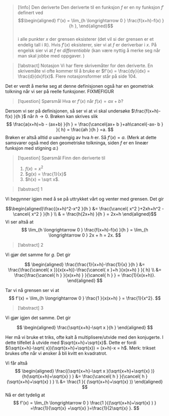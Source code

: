 > [!info] Den deriverte
> Den deriverte til en funksjon $f$ er en ny funksjon $f'$ definert ved
> $$\begin{aligned} f'(x) = \lim_{h \longrightarrow  0 } \frac{f(x+h)-f(x) }{h },  \end{aligned}$$  
> i alle punkter $x$ der grensen eksisterer (det vil si der grensen er et endelig tall i $\mathbb{R}$). Hvis $f'(x)$ eksisterer, sier vi at $f$ er deriverbar i $x$. På engelsk sier vi at $f$ er *differentiable* (kan være nyttig å merke seg når man skal jobbe med oppgaver. )

> [!abstract] Notasjon
> Vi har flere skrivemåter for den deriverte. En skrivemåte vi ofte kommer til å bruke er $f'(x) = \frac{dy}{dx} = \frac{d}{dx}f(x)$.
> Flere notasjonsformer står på side 104.
>  

Det er verdt å merke seg at denne definisjonen også har en geometrisk tolkning når vi ser på reelle funksjoner. 
FIXMEFIGUR

> [!question] Spørsmål 
>   Hva er $f'(x)$ når $f(x) = ax+b$?

Dersom vi ser på definisjonen, så ser vi at vi skal undersøke $\frac{f(x+h)-f(x) }{h }$ når $h \longrightarrow 0$. Brøken kan skrives slik
$$
\frac{a(x+h)+b - (ax+b) }{h }  = \frac{\cancel{ax+ b }+ah\cancel{-ax- b } }{ h} = \frac{ah }{h } =a.  
$$
Brøken er altså alltid $a$ uavhengig av hva $h$ er. Så $f'(x) = a$. (Merk at dette samsvarer også med den geometriske tolkninga, siden $f$ er en lineær funksjon med stigning $a$.)

> [!question] Spørsmål 
> Finn den deriverte til
> 1. $f(x) = x^2$
> 2. $g(x) = \frac{1}{x}$
> 3. $h(x) = \sqrt x$.

> [!abstract] 1 

Vi begynner igjen med å se på uttrykket vårt og venter med grensen. Det gir

$$\begin{aligned}\frac{(x+h)^2-x^2 }{h }  &= \frac{\cancel{ x^2 }+2xh+h^2 -\cancel{  x^2 } }{h } \\ & =  \frac{h(2x+h) }{h }  = 2x+h \end{aligned}$$ 
Vi ser altså at 
$$
\lim_{h \longrightarrow  0 } \frac{f(x+h)-f(x) }{h } = \lim_{h \longrightarrow  0 } 2x + h = 2x.  
$$

> [!abstract] 2  
>  

Vi gjør det samme for $g$. Det gir

$$
\begin{aligned} 
  \frac{\frac{1}{x+h}-\frac{1}{x} }{h } &= \frac{\frac{\cancel{ x }}{x(x+h)}-\frac{\cancel{ x }+h }{x(x+h) }  }{ h} \\ &= \frac{\frac{\cancel{ h } }{x(x+h) }  }{\cancel{ h } }   = \frac{1}{x(x+h)}.
\end{aligned} 
$$

Tar vi nå grensen ser vi at
$$
f'(x) = \lim_{h \longrightarrow  0 } \frac{1 }{x(x+h) } = \frac{1}{x^2}.  
$$
> [!abstract] 3
> 

Vi gjør igjen det samme. Det gir

$$
\begin{aligned} 
  \frac{\sqrt{x+h}-\sqrt x }{h }  
\end{aligned} 
$$

Her må vi bruke et triks, ofte kalt å multiplisere/utvide med den konjugerte. I dette tilfellet å utvide med $\sqrt{x+h}+\sqrt{x}$. Dette er fordi $(\sqrt{x+h}-\sqrt{ x})(\sqrt{x+h}+\sqrt{x}) = (x+h)-x = h$.
Merk: trikset brukes ofte når vi ønsker å bli kvitt en kvadratrot.

Vi får altså
$$
\begin{aligned} 
  \frac{(\sqrt{x+h}-\sqrt x )(\sqrt{x+h}+\sqrt{x}  )}{h(\sqrt{x+h}+\sqrt{x}  ) }   &= \frac{\cancel{ h } }{\cancel{ h }(\sqrt{x+h}+\sqrt{x}  ) } \\ &= \frac{1 }{ (\sqrt{x+h}+\sqrt{x}  )} 
\end{aligned} 
$$
Nå er det tydelig at
$$
f'(x) = \lim_{h \longrightarrow  0 } \frac{1 }{(\sqrt{x+h}+\sqrt{x}  ) } =\frac{1}{\sqrt{x} +\sqrt{x} }=\frac{1}{2\sqrt{x} }. 
$$

<br><br> <br><br> <br><br> <br><br> <br><br> <br><br> <br><br> <br><br> 
